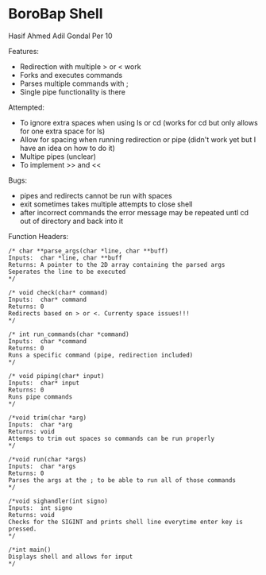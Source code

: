 # BoroBap Shell
Hasif Ahmed Adil Gondal Per 10

Features:
- Redirection with multiple > or < work
- Forks and executes commands 
- Parses multiple commands with ;
- Single pipe functionality is there

Attempted:
- To ignore extra spaces when using ls or cd (works for cd but only allows for one extra space for ls)
- Allow for spacing when running redirection or pipe (didn't work yet but I have an idea on how to do it)
- Multipe pipes (unclear)
- To implement >> and << 

Bugs:
- pipes and redirects cannot be run with spaces 
- exit sometimes takes multiple attempts to close shell
- after incorrect commands the error message may be repeated untl cd out of directory and back into it

Function Headers:

```
/* char **parse_args(char *line, char **buff)
Inputs:  char *line, char **buff
Returns: A pointer to the 2D array containing the parsed args
Seperates the line to be executed 
*/

/* void check(char* command) 
Inputs:  char* command
Returns: 0
Redirects based on > or <. Currenty space issues!!!
*/

/* int run_commands(char *command) 
Inputs:  char *command
Returns: 0
Runs a specific command (pipe, redirection included)
*/

/* void piping(char* input) 
Inputs:  char* input
Returns: 0
Runs pipe commands
*/

/*void trim(char *arg)
Inputs:  char *arg
Returns: void
Attemps to trim out spaces so commands can be run properly 
*/

/*void run(char *args)
Inputs:  char *args
Returns: 0
Parses the args at the ; to be able to run all of those commands
*/

/*void sighandler(int signo)
Inputs:  int signo
Returns: void
Checks for the SIGINT and prints shell line everytime enter key is pressed.
*/

/*int main()
Displays shell and allows for input
*/
```
